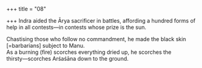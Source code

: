 +++
title = "08"

+++
Indra aided the Ārya sacrificer in battles, affording a hundred forms of  help in all contests—in contests whose prize is the sun.  

Chastising those who follow no commandment, he made the black skin  [=barbarians] subject to Manu.  
As a burning (fire) scorches everything dried up, he scorches the  
thirsty—scorches Arśaśāna down to the ground.  